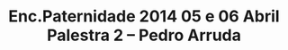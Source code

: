 ---
ID: 3661
title: 'Enc.Paternidade 2014 05 e 06 Abril Palestra 2 &#8211; Pedro Arruda'
image-xl: >
  https://assets.gruponews.com.br/gruponews/uploads/2014/05/banner-2014-1-audios.jpg
image-l: >
  https://assets.gruponews.com.br/gruponews/uploads/2014/05/banner-2014-1-audios.jpg
image-sq-l: >
  https://assets.gruponews.com.br/gruponews/uploads/2014/05/banner-2014-1-audios.jpg
image-sq-m: >
  https://assets.gruponews.com.br/gruponews/uploads/2014/05/banner-2014-1-audios-720x353.jpg
post_excerpt: ""
layout: audioevideo
permalink: >
  audioevideo/enc-paternidade-2014-05-e-06-abril-palestra-2-pedro-arruda
published: true
categories: ""
tags: ""
authors:
  - Pedro Arruda
wpcf-gn_post_autor:
  - ""
wpcf-gn_post_imagem_credito:
  - ""
wpcf-gn_post_destaques:
  - ""
wpcf-gn_audiovideo_data:
  - "1397088000"
wpcf-gn_audiovideo_imagem:
  - ""
wpcf-gn_audiovideo_anotacoes:
  - ""
wpcf-gn_audiovideo_video:
  - ""
wpcf-gn_audiovideo_audio:
  - >
    http://www.gruponews.com.br/wp-content/uploads/2014/04/002-Pedro-Arruda-Manhã-Sabado-parte-2.mp3
post_date: 2014-04-10 15:28:44
---